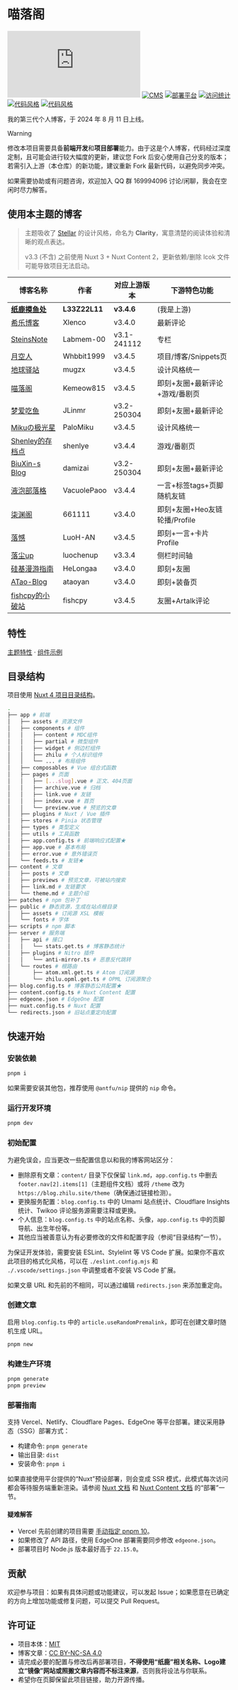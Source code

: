 # 喵落阁

[![框架](https://img.shields.io/badge/框架-Nuxt-00DC82?logo=Nuxt.js)](https://nuxt.com/)
[![CMS](https://img.shields.io/badge/CMS-Nuxt%20Content-00DC82?logo=Nuxt.js)](https://content.nuxt.com/)
[![部署平台](https://img.shields.io/badge/部署平台-Vercel-000000?logo=Vercel)](https://vercel.com/)
[![访问统计](https://img.shields.io/badge/访问统计-Umami-000000?logo=Umami)](https://github.com/umami-software/umami)
[![代码风格](https://img.shields.io/badge/代码风格-ESLint-4B32C3?logo=ESLint)](https://eslint.org/)
[![代码风格](https://img.shields.io/badge/代码风格-Stylelint-263238?logo=Stylelint)](https://stylelint.io/)

我的第三代个人博客，于 2024 年 8 月 11 日上线。

> [!WARNING]
>
> 修改本项目需要具备**前端开发**和**项目部署**能力。由于这是个人博客，代码经过深度定制，且可能会进行较大幅度的更新，建议您 Fork 后安心使用自己分支的版本；若需引入上游（本仓库）的新功能，建议重新 Fork 最新代码，以避免同步冲突。
>
> 如果需要协助或有问题咨询，欢迎加入 QQ 群 169994096 讨论/闲聊，我会在空闲时尽力解答。

## 使用本主题的博客

> 主题吸收了 [Stellar](https://github.com/xaoxuu/hexo-theme-stellar) 的设计风格，命名为 **Clarity**，寓意清楚的阅读体验和清晰的观点表达。
>
> v3.3 (不含) 之前使用 Nuxt 3 + Nuxt Content 2，更新依赖/删除 lcok 文件可能导致项目无法启动。

| 博客名称                                    | 作者          | 对应上游版本 | 下游特色功能                   |
| ------------------------------------------- | ------------- | ------------ | ------------------------------ |
| **[纸鹿摸鱼处](https://blog.zhilu.site/)**  | **L33Z22L11** | **v3.4.6**   | (我是上游)                     |
| [希乐博客](https://blog.xlenco.top/)        | Xlenco        | v3.4.0       | 最新评论                       |
| [SteinsNote](https://blog.labmem.chat/)     | Labmem-00     | v3.1-241112  | 专栏                           |
| [月空人](https://whbbit.cn/)                | Whbbit1999    | v3.4.5       | 项目/博客/Snippets页           |
| [地球驿站](https://blog.mugzx.top/)         | mugzx         | v3.4.5       | 设计风格统一                   |
| [喵落阁](https://blog-v3.kemeow.top/)       | Kemeow815     | v3.4.5       | 即刻+友圈+最新评论+游戏/番剧页 |
| [梦爱吃鱼](https://blog.ruom.top/)          | JLinmr        | v3.2-250304  | 即刻+友圈+最新评论             |
| [Mikuの极光星](https://blog.sotkg.com/)     | PaloMiku      | v3.4.5       | 设计风格统一                   |
| [Shenley的存档点](https://blog.ykrazy.top/) | shenlye       | v3.4.4       | 游戏/番剧页                    |
| [BiuXin-s Blog](https://zhilu.biuxin.com/)  | damizai       | v3.2-250304  | 即刻+友圈+最新评论             |
| [液泡部落格](https://blog.vacu.top/)        | VacuolePaoo   | v3.4.4       | 一言+标签tags+页脚随机友链     |
| [柒渊阁](https://www.myxz.top/)             | 661111        | v3.4.0       | 即刻+友圈+Heo友链轮播/Profile  |
| [落憾](https://blog.enltlh.me/)             | LuoH-AN       | v3.4.5       | 即刻+一言+卡片Profile          |
| [落尘up](https://www.luochen.chat/)         | luochenup     | v3.3.4       | 侧栏时间轴                     |
| [硅基漫游指南](https://blog.helong.online/) | HeLongaa      | v3.4.0       | 即刻+友圈                      |
| [ATao-Blog](https://blog.atao.cyou/)        | ataoyan       | v3.4.0       | 即刻+装备页                    |
| [fishcpy的小破站](https://blog.fis.ink/)    | fishcpy       | v3.4.5       | 友圈+Artalk评论                |

## 特性

[主题特性](https://blog.zhilu.site/theme) · [组件示例](https://blog.zhilu.site/previews/example)

## 目录结构

项目使用 [Nuxt 4 项目目录结构](https://nuxt.com/docs/4.x/guide/directory-structure/app/app)。

```sh
.
├── app # 前端
│   ├── assets # 资源文件
│   ├── components # 组件
│   │   ├── content # MDC组件
│   │   ├── partial # 微型组件
│   │   ├── widget # 侧边栏组件
│   │   ├── zhilu # 个人标识组件
│   │   └── ... # 布局组件
│   ├── composables # Vue 组合式函数
│   ├── pages # 页面
│   │   ├── [...slug].vue # 正文、404页面
│   │   ├── archive.vue # 归档
│   │   ├── link.vue # 友链
│   │   ├── index.vue # 首页
│   │   └── preview.vue # 预览的文章
│   ├── plugins # Nuxt / Vue 插件
│   ├── stores # Pinia 状态管理
│   ├── types # 类型定义
│   ├── utils # 工具函数
│   ├── app.config.ts # 前端响应式配置★
│   ├── app.vue # 基本布局
│   ├── error.vue # 意外错误页
│   └── feeds.ts # 友链★
├── content # 文章
│   ├── posts # 文章
│   ├── previews # 预览文章，可被站内搜索
│   ├── link.md # 友链要求
│   └── theme.md # 主题介绍
├── patches # npm 包补丁
├── public # 静态资源，生成在站点根目录
│   ├── assets # 订阅源 XSL 模板
│   └── fonts # 字体
├── scripts # npm 脚本
├── server # 服务端
│   ├── api # 接口
│   │   └── stats.get.ts # 博客静态统计
│   ├── plugins # Nitro 插件
│   │   └── anti-mirror.ts # 恶意反代跳转
│   └── routes # 根路由
│       ├── atom.xml.get.ts # Atom 订阅源
│       └── zhilu.opml.get.ts # OPML 订阅源聚合
├── blog.config.ts # 博客静态公共配置★
├── content.config.ts # Nuxt Content 配置
├── edgeone.json # EdgeOne 配置
├── nuxt.config.ts # Nuxt 配置
└── redirects.json # 旧站点重定向配置
```

## 快速开始

### 安装依赖

```sh
pnpm i
```

如果需要安装其他包，推荐使用 `@antfu/nip` 提供的 `nip` 命令。

### 运行开发环境

```sh
pnpm dev
```

### 初始配置

为避免误会，应当更改一些配置信息以和我的博客网站区分：

- 删除原有文章：`content/` 目录下仅保留 `link.md`，`app.config.ts` 中删去 `footer.nav[2].items[1]`（主题组件文档）或将 `/theme` 改为 `https://blog.zhilu.site/theme`（确保通过链接检测）。
- 更换服务配置：`blog.config.ts` 中的 Umami 站点统计、Cloudflare Insights 统计、Twikoo 评论服务源需要注释或更换。
- 个人信息：`blog.config.ts` 中的站点名称、头像，`app.config.ts` 中的页脚导航、出生年份等。
- 其他应当被善意认为有必要修改的文件和配置字段（参阅“目录结构”一节）。

为保证开发体验，需要安装 ESLint、Stylelint 等 VS Code 扩展。如果你不喜欢此项目的格式化风格，可以在 `./eslint.config.mjs` 和 `./.vscode/settings.json` 中调整或者不安装 VS Code 扩展。

如果文章 URL 和先前的不相同，可以通过编辑 `redirects.json` 来添加重定向。

### 创建文章

启用 `blog.config.ts` 中的 `article.useRandomPremalink`，即可在创建文章时随机生成 URL。

```sh
pnpm new
```

### 构建生产环境

```sh
pnpm generate
pnpm preview
```

### 部署指南

支持 Vercel、Netlify、Cloudflare Pages、EdgeOne 等平台部署。建议采用静态（SSG）部署方式：

- 构建命令: `pnpm generate`
- 输出目录: `dist`
- 安装命令: `pnpm i`

如果直接使用平台提供的“Nuxt”预设部署，则会变成 SSR 模式，此模式每次访问都会等待服务端重新渲染。请参阅 [Nuxt 文档](https://nuxt.com/docs/getting-started/deployment) 和 [Nuxt Content 文档](https://content.nuxt.com/docs/deploy/static) 的“部署”一节。

#### 疑难解答

- Vercel 先前创建的项目需要 [手动指定 pnpm 10](https://vercel.com/docs/builds/configure-a-build#corepack)。
- 如果修改了 API 路径，使用 EdgeOne 部署需要同步修改 `edgeone.json`。
- 部署项目时 Node.js 版本最好高于 `22.15.0`。

## 贡献

欢迎参与项目：如果有具体问题或功能建议，可以发起 Issue；如果愿意在已确定的方向上增加功能或修复问题，可以提交 Pull Request。

## 许可证

- 项目本体：[MIT](LICENSE)
- 博客文章：[CC BY-NC-SA 4.0](https://creativecommons.org/licenses/by-nc-sa/4.0/deed.zh-hans)
- 请完成必要的配置与修改后再部署项目，**不得使用“纸鹿”相关名称、Logo建立“镜像”网站或照搬文章内容而不标注来源**，否则我将设法与你联系。
- 希望你在页脚保留此项目链接，助力开源传播。

